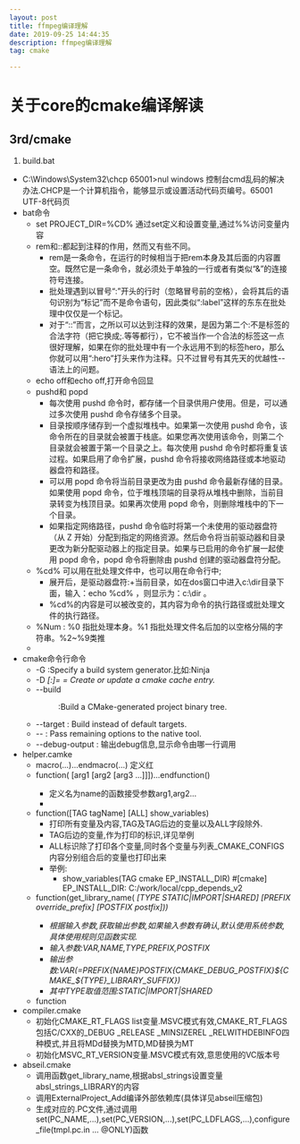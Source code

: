 ```yaml
---
layout: post
title: ffmpeg编译理解
date: 2019-09-25 14:44:35
description: ffmpeg编译理解
tag: cmake

---
```


#  关于core的cmake编译解读
## 3rd/cmake
1. build.bat
+ C:\Windows\System32\chcp 65001>nul windows 控制台cmd乱码的解决办法.CHCP是一个计算机指令，能够显示或设置活动代码页编号。65001 UTF-8代码页
+ bat命令
  + set PROJECT_DIR=%CD% 通过set定义和设置变量,通过%%访问变量内容
  + rem和::都起到注释的作用，然而又有些不同。
    + rem是一条命令，在运行的时候相当于把rem本身及其后面的内容置空。既然它是一条命令，就必须处于单独的一行或者有类似“&”的连接符号连接。
    + 批处理遇到以冒号“:”开头的行时（忽略冒号前的空格），会将其后的语句识别为“标记”而不是命令语句，因此类似“:label”这样的东东在批处理中仅仅是一个标记。
    + 对于“::”而言，之所以可以达到注释的效果，是因为第二个:不是标签的合法字符（把它换成\;.等等都行），它不被当作一个合法的标签这一点很好理解，如果在你的批处理中有一个永远用不到的标签hero，那么你就可以用“:hero”打头来作为注释。只不过冒号有其先天的优越性--语法上的问题。
  + echo off和echo off,打开命令回显
  + pushd和 popd
    + 每次使用 pushd 命令时，都存储一个目录供用户使用。但是，可以通过多次使用 pushd 命令存储多个目录。
    + 目录按顺序储存到一个虚拟堆栈中。如果第一次使用 pushd 命令，该命令所在的目录就会被置于栈底。如果您再次使用该命令，则第二个目录就会被置于第一个目录之上。每次使用 pushd 命令时都将重复该过程。如果启用了命令扩展，pushd 命令将接收网络路径或本地驱动器盘符和路径。
    + 可以用 popd 命令将当前目录更改为由 pushd 命令最新存储的目录。如果使用 popd 命令，位于堆栈顶端的目录将从堆栈中删除，当前目录转变为栈顶目录。如果再次使用 popd 命令，则删除堆栈中的下一个目录。
    + 如果指定网络路径，pushd 命令临时将第一个未使用的驱动器盘符（从 Z 开始）分配到指定的网络资源。然后命令将当前驱动器和目录更改为新分配驱动器上的指定目录。如果与已启用的命令扩展一起使用 popd 命令，popd 命令将删除由 pushd 创建的驱动器盘符分配。
  + %cd% 可以用在批处理文件中，也可以用在命令行中;
    + 展开后，是驱动器盘符:+当前目录，如在dos窗口中进入c:\dir目录下面，输入：echo %cd% ，则显示为：c:\dir 。
    + %cd%的内容是可以被改变的，其内容为命令的执行路径或批处理文件的执行路径。
  + %Num : %0 指批处理本身。%1 指批处理文件名后加的以空格分隔的字符串。%2~%9类推
  + 
+ cmake命令行命令
  + -G :Specify a build system generator.比如:Ninja
  + -D <var>[:<type>]=<value>    = Create or update a cmake cache entry.
  + --build <dir> :Build a CMake-generated project binary tree.
  + --target <tgt> : Build <tgt> instead of default targets.
  + --             : Pass remaining options to the native tool.
  + --debug-output : 输出debug信息,显示命令由哪一行调用
+ helper.camke
  + macro(...)...endmacro(...) 定义红
  + function(<name> [arg1 [arg2 [arg3 ...]]])...endfunction(<name>)
    + 定义名为name的函数接受参数arg1,arg2...
    + 
  + function([TAG tagName] [ALL] show_variables)
    + 打印所有变量及内容,TAG及TAG后边的变量以及ALL字段除外.
    + TAG后边的变量,作为打印的标识,详见举例
    + ALL标识除了打印各个变量,同时各个变量与列表_CMAKE_CONFIGS内容分别组合后的变量也打印出来
    + 举例:
      + show_variables(TAG cmake EP_INSTALL_DIR) #[cmake] EP_INSTALL_DIR: C:/work/local/cpp_depends_v2
  + function(get_library_name(<VAR> <NAME> [TYPE STATIC|IMPORT|SHARED] [PREFIX override_prefix] [POSTFIX postfix]))
    + 根据输入参数,获取输出参数,如果输入参数有确认,默认使用系统参数,具体使用规则见函数实现.
    + 输入参数:VAR,NAME,TYPE,PREFIX,POSTFIX
    + 输出参数:VAR(=${PREFIX}${NAME}${POSTFIX}${CMAKE_DEBUG_POSTFIX}${CMAKE_${TYPE}_LIBRARY_SUFFIX})
    + 其中TYPE取值范围:STATIC|IMPORT|SHARED
  + function
+ compiler.cmake
  + 初始化CMAKE_RT_FLAGS list变量.MSVC模式有效,CMAKE_RT_FLAGS包括C/CXX的_DEBUG _RELEASE _MINSIZEREL _RELWITHDEBINFO四种模式,并且将MDd替换为MTD,MD替换为MT
  + 初始化MSVC_RT_VERSION变量.MSVC模式有效,意思使用的VC版本号
+ abseil.cmake
  + 调用函数get_library_name,根据absl_strings设置变量absl_strings_LIBRARY的内容
  + 调用ExternalProject_Add编译外部依赖库(具体详见abseil压缩包)
  + 生成对应的.PC文件,通过调用set(PC_NAME,...),set(PC_VERSION,...),set(PC_LDFLAGS,...),configure_file(tmpl.pc.in ... @ONLY)函数